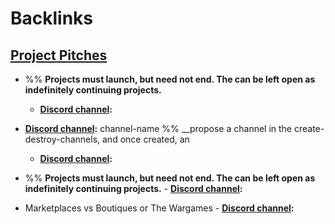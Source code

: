 
# Backlinks
## [Project Pitches](<Project Pitches.md>)
- %% __Projects must launch, but need not end. The can be left open as indefinitely continuing projects.__
    - **[Discord channel](<Discord channel.md>):**

- **[Discord channel](<Discord channel.md>):** channel-name %% __propose a channel in the create-destroy-channels, and once created, an
    - **[Discord channel](<Discord channel.md>):**

- %% __Projects must launch, but need not end. The can be left open as indefinitely continuing projects.__
        - **[Discord channel](<Discord channel.md>):**

- Marketplaces vs Boutiques or The Wargames
        - **[Discord channel](<Discord channel.md>):**

